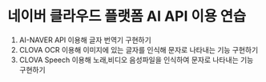 # 네이버 클라우드 플랫폼 AI API 이용 연습

1. AI-NAVER API 이용해 글자 번역기 구현하기
2. CLOVA OCR 이용해 이미지에 있는 글자를 인식해 문자로 나타내는 기능 구현하기
3. CLOVA Speech 이용해 노래,비디오 음성파일을 인식하여 문자로 나타내는 기능 구현하기